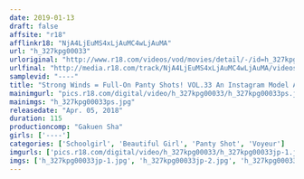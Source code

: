 ```yaml
---
date: 2019-01-13
draft: false
affsite: "r18"
afflinkr18: "NjA4LjEuMS4xLjAuMC4wLjAuMA"
url: "h_327kpg00033"
urloriginal: "http://www.r18.com/videos/vod/movies/detail/-/id=h_327kpg00033"
urlfinal: "http://media.r18.com/track/NjA4LjEuMS4xLjAuMC4wLjAuMA/videos/vod/movies/detail/-/id=h_327kpg00033"
samplevid: "----"
title: "Strong Winds = Full-On Panty Shots! VOL.33 An Instagram Model A High Winds Filming Special"
mainimgurl: "pics.r18.com/digital/video/h_327kpg00033/h_327kpg00033ps.jpg"
mainimgs: "h_327kpg00033ps.jpg"
releasedate: "Apr. 05, 2018"
duration: 115
productioncomp: "Gakuen Sha"
girls: ['----']
categories: ['Schoolgirl', 'Beautiful Girl', 'Panty Shot', 'Voyeur']
imgurls: ['pics.r18.com/digital/video/h_327kpg00033/h_327kpg00033jp-1.jpg', 'pics.r18.com/digital/video/h_327kpg00033/h_327kpg00033jp-2.jpg', 'pics.r18.com/digital/video/h_327kpg00033/h_327kpg00033jp-3.jpg', 'pics.r18.com/digital/video/h_327kpg00033/h_327kpg00033jp-4.jpg', 'pics.r18.com/digital/video/h_327kpg00033/h_327kpg00033jp-5.jpg', 'pics.r18.com/digital/video/h_327kpg00033/h_327kpg00033jp-6.jpg', 'pics.r18.com/digital/video/h_327kpg00033/h_327kpg00033jp-7.jpg', 'pics.r18.com/digital/video/h_327kpg00033/h_327kpg00033jp-8.jpg', 'pics.r18.com/digital/video/h_327kpg00033/h_327kpg00033jp-9.jpg', 'pics.r18.com/digital/video/h_327kpg00033/h_327kpg00033jp-10.jpg', 'pics.r18.com/digital/video/h_327kpg00033/h_327kpg00033jp-11.jpg', 'pics.r18.com/digital/video/h_327kpg00033/h_327kpg00033jp-12.jpg', 'pics.r18.com/digital/video/h_327kpg00033/h_327kpg00033jp-13.jpg', 'pics.r18.com/digital/video/h_327kpg00033/h_327kpg00033jp-14.jpg', 'pics.r18.com/digital/video/h_327kpg00033/h_327kpg00033jp-15.jpg', 'pics.r18.com/digital/video/h_327kpg00033/h_327kpg00033jp-16.jpg', 'pics.r18.com/digital/video/h_327kpg00033/h_327kpg00033jp-17.jpg', 'pics.r18.com/digital/video/h_327kpg00033/h_327kpg00033jp-18.jpg', 'pics.r18.com/digital/video/h_327kpg00033/h_327kpg00033jp-19.jpg', 'pics.r18.com/digital/video/h_327kpg00033/h_327kpg00033jp-20.jpg']
imgs: ['h_327kpg00033jp-1.jpg', 'h_327kpg00033jp-2.jpg', 'h_327kpg00033jp-3.jpg', 'h_327kpg00033jp-4.jpg', 'h_327kpg00033jp-5.jpg', 'h_327kpg00033jp-6.jpg', 'h_327kpg00033jp-7.jpg', 'h_327kpg00033jp-8.jpg', 'h_327kpg00033jp-9.jpg', 'h_327kpg00033jp-10.jpg', 'h_327kpg00033jp-11.jpg', 'h_327kpg00033jp-12.jpg', 'h_327kpg00033jp-13.jpg', 'h_327kpg00033jp-14.jpg', 'h_327kpg00033jp-15.jpg', 'h_327kpg00033jp-16.jpg', 'h_327kpg00033jp-17.jpg', 'h_327kpg00033jp-18.jpg', 'h_327kpg00033jp-19.jpg', 'h_327kpg00033jp-20.jpg']
---
```

